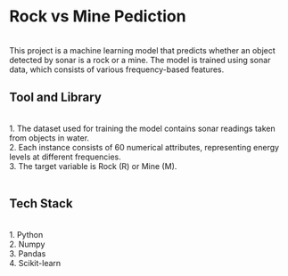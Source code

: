 # Rock vs Mine Pediction
<br>
This project is a machine learning model that predicts whether an object detected by sonar is a rock or a mine. The model is trained using sonar data, which consists of various frequency-based features.

<br>
<b><h2>Tool and Library</h2></b><br>
1. The dataset used for training the model contains sonar readings taken from objects in water.<br>
2. Each instance consists of 60 numerical attributes, representing energy levels at different frequencies.<br>
3. The target variable is Rock (R) or Mine (M).<br>

<br>
<b><h2>Tech Stack</h2></b><br>
1. Python<br>
2. Numpy<br>
3. Pandas<br>
4. Scikit-learn
<br>

